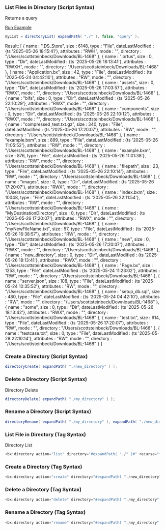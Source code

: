 ### List Files in Directory (Script Syntax)

Returns a query

<a href="https://try.boxlang.io/?code=eJzLrfTJLC5RsFVIySxKTS7JLwLzNRRSKwoS81ICEksyNBSU9PSVFDR1FNISc4pTdRSUCktTiyqBItZcAJ%2BQE6M%3D" target="_blank">Run Example</a>

```java
myList = directoryList( expandPath( "./" ), false, "query" );

```

Result: [
  {
  name : ".DS_Store",
  size : 6148,
  type : "File",
  dateLastModified : {ts '2025-05-26 18:15:41'},
  attributes : "RWH",
  mode : "",
  directory : "/Users/scottsteinbeck/Downloads/BL-1468"
},
  {
  name : ".ortus",
  size : 0,
  type : "Dir",
  dateLastModified : {ts '2025-05-26 18:13:41'},
  attributes : "RWXH",
  mode : "",
  directory : "/Users/scottsteinbeck/Downloads/BL-1468"
},
  {
  name : "Application.bx",
  size : 42,
  type : "File",
  dateLastModified : {ts '2025-05-24 04:42:10'},
  attributes : "RW",
  mode : "",
  directory : "/Users/scottsteinbeck/Downloads/BL-1468"
},
  {
  name : "assets",
  size : 0,
  type : "Dir",
  dateLastModified : {ts '2025-05-26 17:03:57'},
  attributes : "RWX",
  mode : "",
  directory : "/Users/scottsteinbeck/Downloads/BL-1468"
},
  {
  name : "bifs",
  size : 0,
  type : "Dir",
  dateLastModified : {ts '2025-05-26 22:10:29'},
  attributes : "RWX",
  mode : "",
  directory : "/Users/scottsteinbeck/Downloads/BL-1468"
},
  {
  name : "components",
  size : 0,
  type : "Dir",
  dateLastModified : {ts '2025-05-26 22:10:12'},
  attributes : "RWX",
  mode : "",
  directory : "/Users/scottsteinbeck/Downloads/BL-1468"
},
  {
  name : "compressed_test.txt.gz",
  size : 340,
  type : "File",
  dateLastModified : {ts '2025-05-26 17:20:07'},
  attributes : "RW",
  mode : "",
  directory : "/Users/scottsteinbeck/Downloads/BL-1468"
},
  {
  name : "example.bxm",
  size : 899,
  type : "File",
  dateLastModified : {ts '2025-05-26 11:05:52'},
  attributes : "RW",
  mode : "",
  directory : "/Users/scottsteinbeck/Downloads/BL-1468"
},
  {
  name : "example.bxm",
  size : 876,
  type : "File",
  dateLastModified : {ts '2025-05-26 11:01:38'},
  attributes : "RW",
  mode : "",
  directory : "/Users/scottsteinbeck/Downloads/BL-1468"
},
  {
  name : "filepath",
  size : 23,
  type : "File",
  dateLastModified : {ts '2025-05-26 22:10:14'},
  attributes : "RW",
  mode : "",
  directory : "/Users/scottsteinbeck/Downloads/BL-1468"
},
  {
  name : "images",
  size : 0,
  type : "Dir",
  dateLastModified : {ts '2025-05-26 17:20:07'},
  attributes : "RWX",
  mode : "",
  directory : "/Users/scottsteinbeck/Downloads/BL-1468"
},
  {
  name : "index.bxm",
  size : 10048,
  type : "File",
  dateLastModified : {ts '2025-05-26 22:11:54'},
  attributes : "RW",
  mode : "",
  directory : "/Users/scottsteinbeck/Downloads/BL-1468"
},
  {
  name : "MyDestinationDirectory",
  size : 0,
  type : "Dir",
  dateLastModified : {ts '2025-05-26 17:20:07'},
  attributes : "RWX",
  mode : "",
  directory : "/Users/scottsteinbeck/Downloads/BL-1468"
},
  {
  name : "myNewFileName.txt",
  size : 57,
  type : "File",
  dateLastModified : {ts '2025-05-26 16:38:57'},
  attributes : "RW",
  mode : "",
  directory : "/Users/scottsteinbeck/Downloads/BL-1468"
},
  {
  name : "new",
  size : 0,
  type : "Dir",
  dateLastModified : {ts '2025-05-26 17:20:07'},
  attributes : "RWX",
  mode : "",
  directory : "/Users/scottsteinbeck/Downloads/BL-1468"
},
  {
  name : "new_directory",
  size : 0,
  type : "Dir",
  dateLastModified : {ts '2025-05-26 18:13:41'},
  attributes : "RWX",
  mode : "",
  directory : "/Users/scottsteinbeck/Downloads/BL-1468"
},
  {
  name : "Page.bx",
  size : 1253,
  type : "File",
  dateLastModified : {ts '2025-05-24 11:23:02'},
  attributes : "RW",
  mode : "",
  directory : "/Users/scottsteinbeck/Downloads/BL-1468"
},
  {
  name : "server.json",
  size : 108,
  type : "File",
  dateLastModified : {ts '2025-05-24 10:35:52'},
  attributes : "RW",
  mode : "",
  directory : "/Users/scottsteinbeck/Downloads/BL-1468"
},
  {
  name : "setup_db.sql",
  size : 480,
  type : "File",
  dateLastModified : {ts '2025-05-24 04:42:10'},
  attributes : "RW",
  mode : "",
  directory : "/Users/scottsteinbeck/Downloads/BL-1468"
},
  {
  name : "some",
  size : 0,
  type : "Dir",
  dateLastModified : {ts '2025-05-26 18:13:42'},
  attributes : "RWX",
  mode : "",
  directory : "/Users/scottsteinbeck/Downloads/BL-1468"
},
  {
  name : "test.txt",
  size : 614,
  type : "File",
  dateLastModified : {ts '2025-05-26 17:20:07'},
  attributes : "RW",
  mode : "",
  directory : "/Users/scottsteinbeck/Downloads/BL-1468"
},
  {
  name : "testcase.txt",
  size : 0,
  type : "File",
  dateLastModified : {ts '2025-05-28 22:10:14'},
  attributes : "RW",
  mode : "",
  directory : "/Users/scottsteinbeck/Downloads/BL-1468"
}
]

### Create a Directory (Script Syntax)




```java
directoryCreate( expandPath( "./new_directory" ) );

```


### Delete a Directory (Script Syntax)

Directory Delete


```java
directoryDelete( expandPath( "./my_directory" ) );

```


### Rename a Directory (Script Syntax)




```java
directoryRename( expandPath( "./my_directory" ), expandPath( "./new_directory" ) );

```


### List File in Directory (Tag Syntax)

Directory List


```java
<bx:directory action="list" directory="#expandPath( "./" )#" recurse="false" name="myList">
```


### Create a Directory (Tag Syntax)




```java
<bx:directory action="create" directory="#expandPath( "./new_directory" )#">
```


### Delete a Directory (Tag Syntax)




```java
<bx:directory action="delete" directory="#expandPath( "./my_directory" )#">
```


### Rename a Directory (Tag Syntax)




```java
<bx:directory action="rename" directory="#expandPath( "./my_directory" )#" newdirectory="#expandPath( "./new_directory" )#">
```


